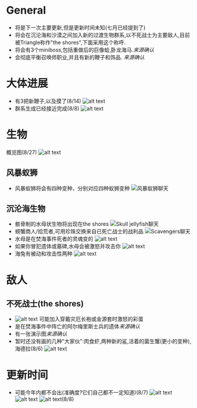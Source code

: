 # General
- 将是下一次主要更新,但是更新时间未知(七月已经提到了)
- 将会在沉沦海和沙漠之间加入新的过渡生物群系,以不死战士为主要敌人,目前被Triangle称作"the shores",下面采用这个称呼. 
- 将会有3个miniboss,包括重做后的巨像蛤,卧龙海马.*来源确认*
- 会彻底平衡召唤师职业,并且有新的鞭子和饰品. *来源确认*

# 大体进展
- 有3把新鞭子,以及摸了(8/14)
  ![alt text](text_overall.png)
- 群系生成已经接近完成(8/8)
  ![alt text](text_generation.png)

# 生物
概览图(8/27)
![alt text](image_SSOCreaturesWithName.png)
## 风暴蚁狮
- 风暴蚁狮将会有四种变种，分别对应四种蚁狮变种
  ![风暴蚁狮聊天](text_antlion.png)
## 沉沦海生物
- 骸骨制的水母状生物将出现在the shores
  ![Skull jellyfish聊天](text_skullJellyfish.png)
- 螃蟹商人/拾荒者,可用珍珠交换来自已死亡战士的战利品
  ![Scavengers聊天](text_scavenger.png)
- 水母是在焚海事件死者的灵魂变的
  ![alt text](image_ghostBell.png)
- 如果你冒犯遗体或墓碑,水母会被激怒并攻击你
  ![alt text](text_ghostBell.png)
- 海兔有被动和攻击性两种
  ![alt text](text_slugs.png)


# 敌人
## 不死战士(the shores)
- ![alt text](text_undeadSoilder.png)
  可能加入穿戴灾厄长袍或金源套时激怒的彩蛋
- 是在焚海事件中阵亡的阿尔梅里斯士兵的遗体*来源确认*
- 有一张演示图*来源确认*
- 暂时还没有画的几种"大家伙":肉食虾,两种新的鲨,活着的菌生蟹(更小的变种),海德拉(8/6)
  ![alt text](text_bigGuys.png)
  
# 更新时间
- 可能今年内都不会出(准确度?它们自己都不一定知道)(8/7)
  ![alt text](text_updateTime.png)
  ![alt text](text_updateTime2.png)
  ![alt text](text_progressAug8.png)(8/8)